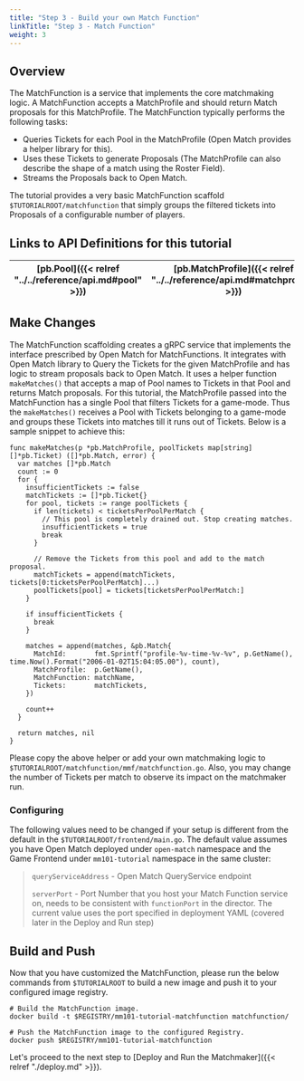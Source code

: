 ```yaml
---
title: "Step 3 - Build your own Match Function"
linkTitle: "Step 3 - Match Function"
weight: 3
---
```


## Overview

The MatchFunction is a service that implements the core matchmaking logic. A MatchFunction accepts a MatchProfile and should return Match proposals for this MatchProfile. The MatchFunction typically performs the following tasks:

- Queries Tickets for each Pool in the MatchProfile (Open Match provides a helper library for this).
- Uses these Tickets to generate Proposals (The MatchProfile can also describe the shape of a match using the Roster Field).
- Streams the Proposals back to Open Match.

The tutorial provides a very basic MatchFunction scaffold `$TUTORIALROOT/matchfunction` that simply groups the filtered tickets into Proposals of a configurable number of players.

## Links to API Definitions for this tutorial

| [pb.Pool]({{< relref "../../reference/api.md#pool" >}}) | [pb.MatchProfile]({{< relref "../../reference/api.md#matchprofile" >}}) | [pb.Match]({{< relref "../../reference/api.md#match" >}}) | [matchfunction.Run]({{< relref "../../reference/api.md#matchfunction" >}}) |
| ----- | ---- | ----- | ----------- |

## Make Changes

The MatchFunction scaffolding creates a gRPC service that implements the interface prescribed by Open Match for MatchFunctions. It integrates with Open Match library to Query the Tickets for the given MatchProfile and has logic to stream proposals back to Open Match. It uses a helper function `makeMatches()` that accepts a map of Pool names to Tickets in that Pool and returns Match proposals. For this tutorial, the MatchProfile passed into the MatchFunction has a single Pool that filters Tickets for a game-mode. Thus the `makeMatches()` receives a Pool with Tickets belonging to a game-mode and groups these Tickets into matches till it runs out of Tickets. Below is a sample snippet to achieve this:

```
func makeMatches(p *pb.MatchProfile, poolTickets map[string][]*pb.Ticket) ([]*pb.Match, error) {
  var matches []*pb.Match
  count := 0
  for {
    insufficientTickets := false
    matchTickets := []*pb.Ticket{}
    for pool, tickets := range poolTickets {
      if len(tickets) < ticketsPerPoolPerMatch {
        // This pool is completely drained out. Stop creating matches.
        insufficientTickets = true
        break
      }

      // Remove the Tickets from this pool and add to the match proposal.
      matchTickets = append(matchTickets, tickets[0:ticketsPerPoolPerMatch]...)
      poolTickets[pool] = tickets[ticketsPerPoolPerMatch:]
    }

    if insufficientTickets {
      break
    }

    matches = append(matches, &pb.Match{
      MatchId:       fmt.Sprintf("profile-%v-time-%v-%v", p.GetName(), time.Now().Format("2006-01-02T15:04:05.00"), count),
      MatchProfile:  p.GetName(),
      MatchFunction: matchName,
      Tickets:       matchTickets,
    })

    count++
  }

  return matches, nil
}
```

Please copy the above helper or add your own matchmaking logic to `$TUTORIALROOT/matchfunction/mmf/matchfunction.go`. Also, you may change the number of Tickets per match to observe its impact on the matchmaker run.

### Configuring

The following values need to be changed if your setup is different from the default in the `$TUTORIALROOT/frontend/main.go`. The default value assumes you have Open Match deployed under `open-match` namespace and the Game Frontend under `mm101-tutorial` namespace in the same cluster:

> `queryServiceAddress` - Open Match QueryService endpoint
>
> `serverPort` - Port Number that you host your Match Function service on, needs to be consistent with `functionPort` in the director. The current value uses the port specified in deployment YAML (covered later in the Deploy and Run step)

## Build and Push

Now that you have customized the MatchFunction, please run the below commands from `$TUTORIALROOT` to build a new image and push it to your configured image registry.

```
# Build the MatchFunction image.
docker build -t $REGISTRY/mm101-tutorial-matchfunction matchfunction/

# Push the MatchFunction image to the configured Registry.
docker push $REGISTRY/mm101-tutorial-matchfunction
```

Let's proceed to the next step to [Deploy and Run the Matchmaker]({{< relref "./deploy.md" >}}).
